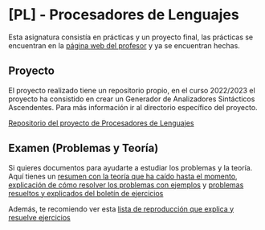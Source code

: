 # [PL] - Procesadores de Lenguajes

Esta asignatura consistía en prácticas y un proyecto final, las prácticas se encuentran en la [página web del profesor](http://www.uhu.es/francisco.moreno/gii_pl/) y ya se encuentran hechas.

## Proyecto

El proyecto realizado tiene un repositorio propio, en el curso 2022/2023 el proyecto ha consistido en crear un Generador de Analizadores Sintácticos Ascendentes. Para más información ir al directorio específico del proyecto.

[Repositorio del proyecto de Procesadores de Lenguajes](https://github.com/GrunCrow/Generador-de-Analizadores-Sintacticos-Ascendentes)

## Examen (Problemas y Teoría)

Si quieres documentos para ayudarte a estudiar los problemas y la teoría. Aquí tienes un [resumen con la teoría que ha caído hasta el momento](https://www.wuolah.com/etsi-gii-10564/procesadores-de-lenguajes/8248803?utm_source=wuolah&utm_medium=referral&utm_campaign=test&utm_content=compartir&utm_term=wuolah-referral-test-compartir&referral=GenWo0), [explicación de cómo resolver los problemas con ejemplos](https://www.wuolah.com/etsi-gii-10564/procesadores-de-lenguajes/8249453?utm_source=wuolah&utm_medium=referral&utm_campaign=test&utm_content=compartir&utm_term=wuolah-referral-test-compartir&referral=GenWo0) y [problemas resueltos y explicados del boletín de ejercicios](https://www.wuolah.com/etsi-gii-10564/procesadores-de-lenguajes/8249550?utm_source=wuolah&utm_medium=referral&utm_campaign=test&utm_content=compartir&utm_term=wuolah-referral-test-compartir&referral=GenWo0)

Además, te recomiendo ver esta [lista de reproducción que explica y resuelve ejercicios](https://youtu.be/gaZ238npSlI)
